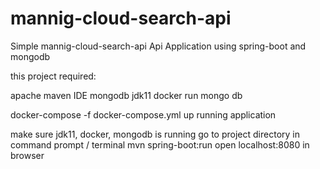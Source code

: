 # mannig-cloud-search-api


Simple mannig-cloud-search-api Api Application using spring-boot and mongodb

this project required:

apache maven
IDE
mongodb
jdk11
docker
run mongo db

docker-compose -f docker-compose.yml up
running application

make sure jdk11, docker, mongodb is running
go to project directory in command prompt / terminal
mvn spring-boot:run
open localhost:8080 in browser

